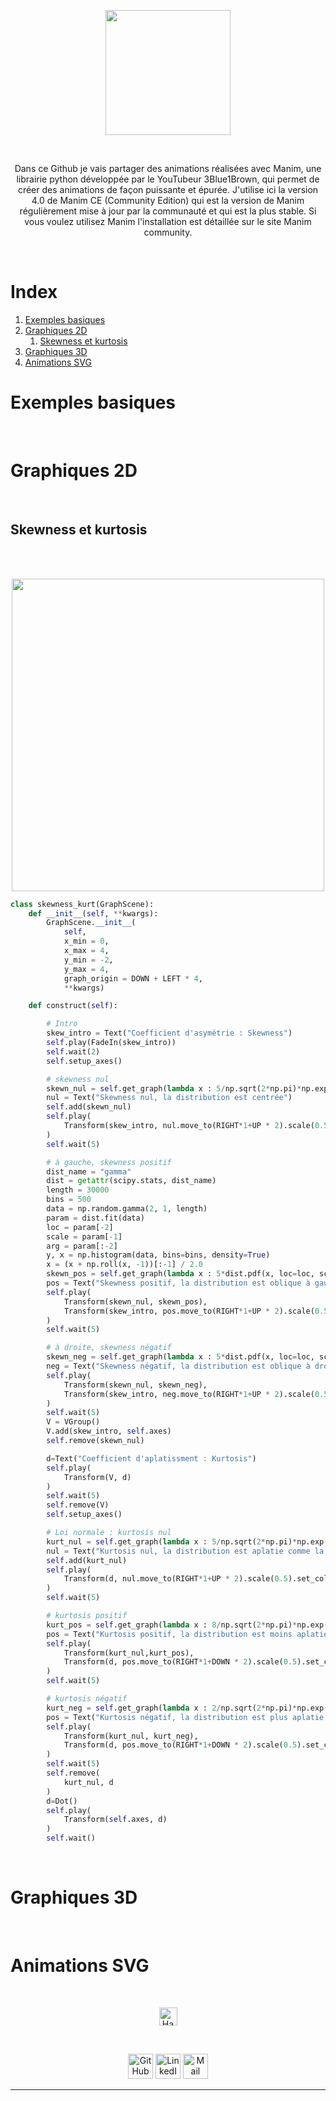 <p align="center">
	  <img src="https://user-images.githubusercontent.com/63207451/116782710-0b330080-aa8b-11eb-9add-3fb93a94655d.png" height="200">
<p/>

<br/>

<p align="center">
Dans ce Github je vais partager des animations réalisées avec Manim, une librairie python développée par le YouTubeur 3Blue1Brown, qui permet de créer des animations de façon puissante et épurée. J'utilise ici la version 4.0 de Manim CE (Community Edition) qui est la version de Manim régulièrement mise à jour par la communauté et qui est la plus stable. Si vous voulez utilisez Manim l'installation est détaillée sur le site Manim community. 
	
<br/>
<p/>

<br/>

# Index

1. [Exemples basiques](#Exemples-basiques)
2. [Graphiques 2D](#Graphiques-2D)
	1. [Skewness et kurtosis](#Skewness-et-kurtosis)
4. [Graphiques 3D](#Graphiques-3D)
5. [Animations SVG](#Animations-SVG)


# Exemples basiques

<br/>

# Graphiques 2D

<br/>

## Skewness et kurtosis

<br/> 
<br/>

<p align="center">
	  <img src="https://user-images.githubusercontent.com/63207451/116785188-7b944e80-aa98-11eb-94a0-020071958081.gif" height="500">
<p/>

```py
class skewness_kurt(GraphScene):
    def __init__(self, **kwargs):
        GraphScene.__init__(
            self,
            x_min = 0,
            x_max = 4,
            y_min = -2,
            y_max = 4,
            graph_origin = DOWN + LEFT * 4,
            **kwargs)

    def construct(self):

        # Intro
        skew_intro = Text("Coefficient d'asymétrie : Skewness")
        self.play(FadeIn(skew_intro))
        self.wait(2)
        self.setup_axes()

        # skewness nul
        skewn_nul = self.get_graph(lambda x : 5/np.sqrt(2*np.pi)*np.exp(-0.5*(x-2)**2))
        nul = Text("Skewness nul, la distribution est centrée")
        self.add(skewn_nul)
        self.play(
            Transform(skew_intro, nul.move_to(RIGHT*1+UP * 2).scale(0.5).set_color(BLUE))
        )
        self.wait(5)

        # à gauche, skewness positif
        dist_name = "gamma"
        dist = getattr(scipy.stats, dist_name)
        length = 30000
        bins = 500
        data = np.random.gamma(2, 1, length)
        param = dist.fit(data)
        loc = param[-2]
        scale = param[-1]
        arg = param[:-2]
        y, x = np.histogram(data, bins=bins, density=True)
        x = (x + np.roll(x, -1))[:-1] / 2.0
        skewn_pos = self.get_graph(lambda x : 5*dist.pdf(x, loc=loc, scale=scale, *arg))
        pos = Text("Skewness positif, la distribution est oblique à gauche, étalée à droite")
        self.play(
            Transform(skewn_nul, skewn_pos),
            Transform(skew_intro, pos.move_to(RIGHT*1+UP * 2).scale(0.5).set_color(GREEN))
        )
        self.wait(5)

        # à droite, skewness négatif
        skewn_neg = self.get_graph(lambda x : 5*dist.pdf(x, loc=loc, scale=scale, *arg)).flip(UP)
        neg = Text("Skewness négatif, la distribution est oblique à droite, étalée à gauche")
        self.play(
            Transform(skewn_nul, skewn_neg),
            Transform(skew_intro, neg.move_to(RIGHT*1+UP * 2).scale(0.5).set_color(YELLOW))
        )
        self.wait(5)
        V = VGroup()
        V.add(skew_intro, self.axes)
        self.remove(skewn_nul)

        d=Text("Coefficient d'aplatissment : Kurtosis")
        self.play(
            Transform(V, d)
        )
        self.wait(5)
        self.remove(V)
        self.setup_axes()

        # Loi normale : kurtosis nul
        kurt_nul = self.get_graph(lambda x : 5/np.sqrt(2*np.pi)*np.exp(-0.5*(x-2)**2))
        nul = Text("Kurtosis nul, la distribution est aplatie comme la loi normale")
        self.add(kurt_nul)
        self.play(
            Transform(d, nul.move_to(RIGHT*1+UP * 2).scale(0.5).set_color(BLUE))
        )
        self.wait(5)

        # kurtosis positif
        kurt_pos = self.get_graph(lambda x : 8/np.sqrt(2*np.pi)*np.exp(-0.5*(x-2)**2))
        pos = Text("Kurtosis positif, la distribution est moins aplatie que la loi normale")
        self.play(
            Transform(kurt_nul,kurt_pos),
            Transform(d, pos.move_to(RIGHT*1+DOWN * 2).scale(0.5).set_color(GREEN))
        )
        self.wait(5)

        # kurtosis négatif
        kurt_neg = self.get_graph(lambda x : 2/np.sqrt(2*np.pi)*np.exp(-0.5*(x-2)**2))
        pos = Text("Kurtosis négatif, la distribution est plus aplatie que la loi normale")
        self.play(
            Transform(kurt_nul, kurt_neg),
            Transform(d, pos.move_to(RIGHT*1+DOWN * 2).scale(0.5).set_color(YELLOW))
        )
        self.wait(5)
        self.remove(
            kurt_nul, d
        )
        d=Dot()
        self.play(
            Transform(self.axes, d)
        )
        self.wait()
```

<br/>

# Graphiques 3D

<br/>

# Animations SVG

<br/>

<p align="center"><a href="#Index"><img src="http://randojs.com/images/backToTopButton.png" alt="Haut de la page" height="29"/></a></p>

<br/>


<p align="center">
  <a href="https://github.com/antonin-lfv" class="fancybox" ><img src="https://user-images.githubusercontent.com/63207451/97302854-e484da80-1859-11eb-9374-5b319ca51197.png" title="GitHub" width="40" height="40"></a>
  <a href="https://www.linkedin.com/in/antonin-lefevre-565b8b141" class="fancybox" ><img src="https://user-images.githubusercontent.com/63207451/97303444-b2c04380-185a-11eb-8cfc-864c33a64e4b.png" title="LinkedIn" width="40" height="40"></a>
  <a href="mailto:antoninlefevre45@icloud.com" class="fancybox" ><img src="https://user-images.githubusercontent.com/63207451/97303543-cec3e500-185a-11eb-8adc-c1364e2054a9.png" title="Mail" width="40" height="40"></a>
</p>


---------------------------
